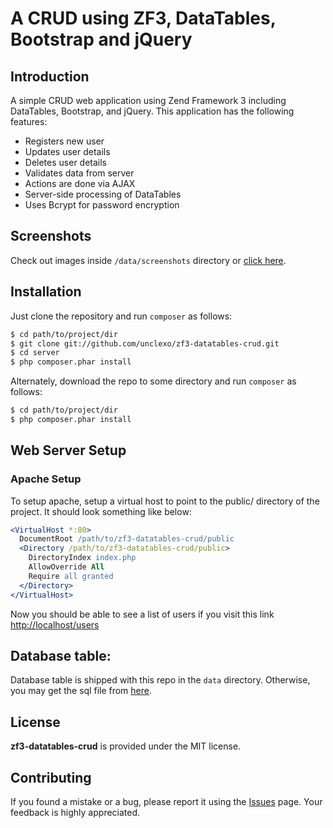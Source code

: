 # A CRUD using ZF3, DataTables, Bootstrap and jQuery

## Introduction

A simple CRUD web application using Zend Framework 3 including DataTables, Bootstrap, and jQuery. This application has the following features: 

* Registers new user 
* Updates user details
* Deletes user details
* Validates data from server
* Actions are done via AJAX
* Server-side processing of DataTables
* Uses Bcrypt for password encryption

## Screenshots

Check out images inside `/data/screenshots` directory or <a href="https://github.com/unclexo/zf3-datatables-crud/tree/master/data/screenshots">click here</a>.

## Installation

Just clone the repository and run `composer` as follows:

```bash
$ cd path/to/project/dir
$ git clone git://github.com/unclexo/zf3-datatables-crud.git
$ cd server
$ php composer.phar install
```

Alternately, download the repo to some directory and run `composer` as follows:

```bash
$ cd path/to/project/dir
$ php composer.phar install
```

## Web Server Setup

### Apache Setup

To setup apache, setup a virtual host to point to the public/ directory of the
project. It should look something like below:

```apache
<VirtualHost *:80>
  DocumentRoot /path/to/zf3-datatables-crud/public
  <Directory /path/to/zf3-datatables-crud/public>
    DirectoryIndex index.php
    AllowOverride All
    Require all granted
  </Directory>
</VirtualHost>
```
Now you should be able to see a list of users if you visit this link <a href="http://localhost/users">http://localhost/users</a>

## Database table:

Database table is shipped with this repo in the `data` directory. Otherwise, you may get the sql file from <a href="https://github.com/unclexo/server/blob/master/data/zf3-datatables-crud.sql">here</a>.

## License

**zf3-datatables-crud** is provided under the MIT license.


## Contributing

If you found a mistake or a bug, please report it using the <a href="https://github.com/unclexo/zf3-datatables-crud/issues">Issues</a> page. Your feedback is highly appreciated.